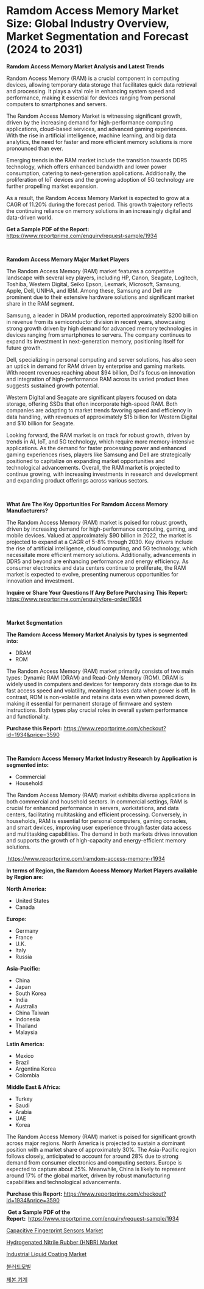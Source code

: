 <p><h1>Ramdom Access Memory Market Size: Global Industry Overview, Market Segmentation and Forecast (2024 to 2031)</h1></p><p><strong>Ramdom Access Memory Market Analysis and Latest Trends</strong></p>
<p><p>Random Access Memory (RAM) is a crucial component in computing devices, allowing temporary data storage that facilitates quick data retrieval and processing. It plays a vital role in enhancing system speed and performance, making it essential for devices ranging from personal computers to smartphones and servers. </p><p>The Random Access Memory Market is witnessing significant growth, driven by the increasing demand for high-performance computing applications, cloud-based services, and advanced gaming experiences. With the rise in artificial intelligence, machine learning, and big data analytics, the need for faster and more efficient memory solutions is more pronounced than ever. </p><p>Emerging trends in the RAM market include the transition towards DDR5 technology, which offers enhanced bandwidth and lower power consumption, catering to next-generation applications. Additionally, the proliferation of IoT devices and the growing adoption of 5G technology are further propelling market expansion. </p><p>As a result, the Random Access Memory Market is expected to grow at a CAGR of 11.20% during the forecast period. This growth trajectory reflects the continuing reliance on memory solutions in an increasingly digital and data-driven world.</p></p>
<p><strong>Get a Sample PDF of the Report:&nbsp;</strong> <a href="https://www.reportprime.com/enquiry/request-sample/1934">https://www.reportprime.com/enquiry/request-sample/1934</a></p>
<p>&nbsp;</p>
<p><strong>Ramdom Access Memory Major Market Players</strong></p>
<p><p>The Random Access Memory (RAM) market features a competitive landscape with several key players, including HP, Canon, Seagate, Logitech, Toshiba, Western Digital, Seiko Epson, Lexmark, Microsoft, Samsung, Apple, Dell, UNIHA, and IBM. Among these, Samsung and Dell are prominent due to their extensive hardware solutions and significant market share in the RAM segment.</p><p>Samsung, a leader in DRAM production, reported approximately $200 billion in revenue from its semiconductor division in recent years, showcasing strong growth driven by high demand for advanced memory technologies in devices ranging from smartphones to servers. The company continues to expand its investment in next-generation memory, positioning itself for future growth.</p><p>Dell, specializing in personal computing and server solutions, has also seen an uptick in demand for RAM driven by enterprise and gaming markets. With recent revenues reaching about $94 billion, Dell's focus on innovation and integration of high-performance RAM across its varied product lines suggests sustained growth potential.</p><p>Western Digital and Seagate are significant players focused on data storage, offering SSDs that often incorporate high-speed RAM. Both companies are adapting to market trends favoring speed and efficiency in data handling, with revenues of approximately $15 billion for Western Digital and $10 billion for Seagate.</p><p>Looking forward, the RAM market is on track for robust growth, driven by trends in AI, IoT, and 5G technology, which require more memory-intensive applications. As the demand for faster processing power and enhanced gaming experiences rises, players like Samsung and Dell are strategically positioned to capitalize on expanding market opportunities and technological advancements. Overall, the RAM market is projected to continue growing, with increasing investments in research and development and expanding product offerings across various sectors.</p></p>
<p>&nbsp;</p>
<p><strong>What Are The Key Opportunities For Ramdom Access Memory Manufacturers?</strong></p>
<p><p>The Random Access Memory (RAM) market is poised for robust growth, driven by increasing demand for high-performance computing, gaming, and mobile devices. Valued at approximately $90 billion in 2022, the market is projected to expand at a CAGR of 5-8% through 2030. Key drivers include the rise of artificial intelligence, cloud computing, and 5G technology, which necessitate more efficient memory solutions. Additionally, advancements in DDR5 and beyond are enhancing performance and energy efficiency. As consumer electronics and data centers continue to proliferate, the RAM market is expected to evolve, presenting numerous opportunities for innovation and investment.</p></p>
<p><strong>Inquire or Share Your Questions If Any Before Purchasing This Report:</strong> <a href="https://www.reportprime.com/enquiry/pre-order/1934">https://www.reportprime.com/enquiry/pre-order/1934</a></p>
<p>&nbsp;</p>
<p><strong>Market Segmentation</strong></p>
<p><strong>The Ramdom Access Memory Market Analysis by types is segmented into:</strong></p>
<p><ul><li>DRAM</li><li>ROM</li></ul></p>
<p><p>The Random Access Memory (RAM) market primarily consists of two main types: Dynamic RAM (DRAM) and Read-Only Memory (ROM). DRAM is widely used in computers and devices for temporary data storage due to its fast access speed and volatility, meaning it loses data when power is off. In contrast, ROM is non-volatile and retains data even when powered down, making it essential for permanent storage of firmware and system instructions. Both types play crucial roles in overall system performance and functionality.</p></p>
<p><strong>Purchase this Report:&nbsp;</strong><a href="https://www.reportprime.com/checkout?id=1934&price=3590">https://www.reportprime.com/checkout?id=1934&price=3590</a></p>
<p>&nbsp;</p>
<p><strong>The Ramdom Access Memory Market Industry Research by Application is segmented into:</strong></p>
<p><ul><li>Commercial</li><li>Household</li></ul></p>
<p><p>The Random Access Memory (RAM) market exhibits diverse applications in both commercial and household sectors. In commercial settings, RAM is crucial for enhanced performance in servers, workstations, and data centers, facilitating multitasking and efficient processing. Conversely, in households, RAM is essential for personal computers, gaming consoles, and smart devices, improving user experience through faster data access and multitasking capabilities. The demand in both markets drives innovation and supports the growth of high-capacity and energy-efficient memory solutions.</p></p>
<p><a href="https://www.reportprime.com/ramdom-access-memory-r1934">&nbsp;https://www.reportprime.com/ramdom-access-memory-r1934</a></p>
<p><strong>In terms of Region, the Ramdom Access Memory Market Players available by Region are:</strong></p>
<p>
    <p> <strong> North America: </strong>
        <ul>
            <li>United States</li>
            <li>Canada</li>
        </ul>
        </p> 
    <p> <strong> Europe: </strong>
        <ul>
            <li>Germany</li>
            <li>France</li>
            <li>U.K.</li>
            <li>Italy</li>
            <li>Russia</li>
        </ul>
        </p> 
    <p> <strong> Asia-Pacific: </strong>
        <ul>
            <li>China</li>
            <li>Japan</li>
            <li>South Korea</li>
            <li>India</li>
            <li>Australia</li>
            <li>China Taiwan</li>
            <li>Indonesia</li>
            <li>Thailand</li>
            <li>Malaysia</li>
        </ul>
        </p> 
    <p> <strong> Latin America: </strong>
        <ul>
            <li>Mexico</li>
            <li>Brazil</li>
            <li>Argentina Korea</li>
            <li>Colombia</li>
        </ul>
        </p> 
    <p> <strong> Middle East & Africa: </strong>
        <ul>
            <li>Turkey</li>
            <li>Saudi</li>
            <li>Arabia</li>
            <li>UAE</li>
            <li>Korea</li>
        </ul>
    </p>
    </p>
<p><p>The Random Access Memory (RAM) market is poised for significant growth across major regions. North America is projected to sustain a dominant position with a market share of approximately 30%. The Asia-Pacific region follows closely, anticipated to account for around 28% due to strong demand from consumer electronics and computing sectors. Europe is expected to capture about 25%. Meanwhile, China is likely to represent around 17% of the global market, driven by robust manufacturing capabilities and technological advancements.</p></p>
<p><strong>Purchase this Report: </strong><a href="https://www.reportprime.com/checkout?id=1934&price=3590">https://www.reportprime.com/checkout?id=1934&price=3590</a></p>
<p>&nbsp;<strong>Get a Sample PDF of the Report:&nbsp;&nbsp;</strong><a href="https://www.reportprime.com/enquiry/request-sample/1934">https://www.reportprime.com/enquiry/request-sample/1934</a></p>
<p><strong></strong></p>
<p><p><a href="https://github.com/mharielmesa/Market-Research-Report-List-4/blob/main/capacitive-fingerprint-sensors-market.md">Capacitive Fingerprint Sensors Market</a></p><p><a href="https://medium.com/@marilynfhghoster53/hydrogenated-nitrile-rubber-hnbr-market-size-market-segmentation-market-trends-and-growth-7811cfcf8204">Hydrogenated Nitrile Rubber (HNBR) Market</a></p><p><a href="https://www.linkedin.com/pulse/what-innovations-market-trends-shaping-industrial-liquid-coating-1njzc?trackingId=wIqpF%2FPqTY6HamJ20%2Fx6Ng%3D%3D">Industrial Liquid Coating Market</a></p><p><a href="https://medium.com/@wallacecumfgmings567556/%ED%98%88%EC%95%A1-%EC%9D%B4%EB%8F%99-%EC%B0%A8%EB%9F%89-%EC%8B%9C%EC%9E%A5-%EA%B7%9C%EB%AA%A8-%EC%A0%90%EC%9C%A0%EC%9C%A8-%EB%B0%8F-%ED%8A%B8%EB%A0%8C%EB%93%9C-%EB%B6%84%EC%84%9D-%EB%B3%B4%EA%B3%A0%EC%84%9C-%EC%A0%9C%ED%92%88%EB%B3%84-%EA%B0%80%EC%86%94%EB%A6%B0-%EB%94%94%EC%A0%A4-%EC%8B%A0%EC%9E%AC%EC%83%9D-%EC%97%90%EB%84%88%EC%A7%80-%EB%B0%8F-%EC%84%B8%EB%B6%84%ED%99%94-%EC%98%88%EC%B8%A1-2024-2031-b33e4d8920ee">블러드모빌</a></p><p><a href="https://medium.com/@marielesch2023/2024%EB%85%84%EB%B6%80%ED%84%B0-2031%EB%85%84%EA%B9%8C%EC%A7%80-%EC%98%88%EC%B8%A1%EB%90%9C-%EC%A0%9C%EB%B3%B8-%EA%B8%B0%EA%B3%84-%EC%8B%9C%EC%9E%A5-%EB%8F%99%ED%96%A5-%EB%B0%8F-%EC%A7%80%EC%97%AD-%ED%86%B5%EC%B0%B0%EB%A0%A5-c8308982b6a6">제본 기계</a></p></p>